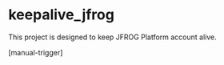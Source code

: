 # keepalive_jfrog

This project is designed to keep JFROG Platform account alive.

[manual-trigger]
